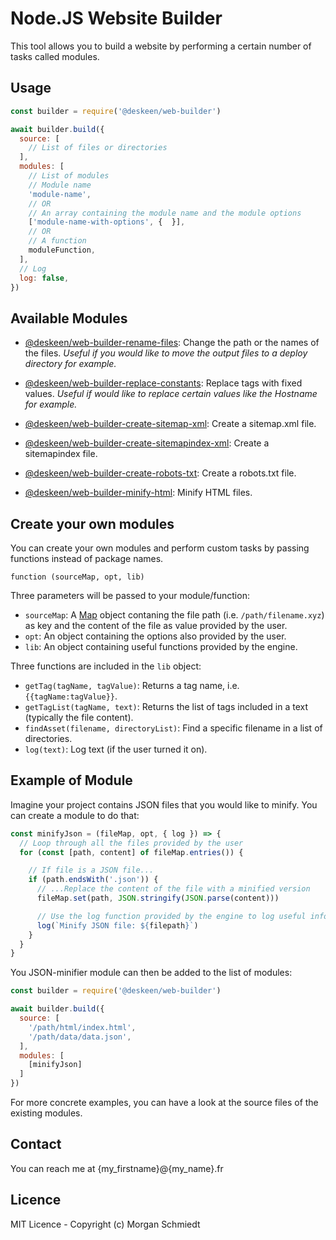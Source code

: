 # Node.JS Website Builder

This tool allows you to build a website by performing a certain number of tasks called modules.


## Usage

```javascript
const builder = require('@deskeen/web-builder')

await builder.build({
  source: [
    // List of files or directories
  ],
  modules: [
    // List of modules
    // Module name
    'module-name',
    // OR
    // An array containing the module name and the module options
    ['module-name-with-options', {  }],
    // OR
    // A function
    moduleFunction,
  ],
  // Log
  log: false,
})
```


## Available Modules

- [@deskeen/web-builder-rename-files](https://github.com/deskeen/web-builder-rename-files): Change the path or the names of the files. *Useful if you would like to move the output files to a deploy directory for example.*

- [@deskeen/web-builder-replace-constants](https://github.com/deskeen/web-builder-replace-constants): Replace tags with fixed values. *Useful if would like to replace certain values like the Hostname for example.*

- [@deskeen/web-builder-create-sitemap-xml](https://github.com/deskeen/web-builder-create-sitemap-xml): Create a sitemap.xml file.

- [@deskeen/web-builder-create-sitemapindex-xml](https://github.com/deskeen/web-builder-create-sitemapindex-xml): Create a sitemapindex file.

- [@deskeen/web-builder-create-robots-txt](https://github.com/deskeen/web-builder-create-robots-txt): Create a robots.txt file.

- [@deskeen/web-builder-minify-html](https://github.com/deskeen/web-builder-minify-html): Minify HTML files.


## Create your own modules

You can create your own modules and perform custom tasks by passing functions instead of package names.

`function (sourceMap, opt, lib)`

Three parameters will be passed to your module/function:
- `sourceMap`: A [Map](https://developer.mozilla.org/en-US/docs/Web/JavaScript/Reference/Global_Objects/Map) object contaning the file path (i.e. `/path/filename.xyz`) as key and the content of the file as value provided by the user.
- `opt`: An object containing the options also provided by the user.
- `lib`: An object containing useful functions provided by the engine.

Three functions are included in the `lib` object:

- `getTag(tagName, tagValue)`: Returns a tag name, i.e. `{{tagName:tagValue}}`.
- `getTagList(tagName, text)`: Returns the list of tags included in a text (typically the file content).
- `findAsset(filename, directoryList)`: Find a specific filename in a list of directories.
- `log(text)`: Log text (if the user turned it on). 


## Example of Module

Imagine your project contains JSON files that you would like to minify. You can create a module to do that:

```javascript
const minifyJson = (fileMap, opt, { log }) => {
  // Loop through all the files provided by the user
  for (const [path, content] of fileMap.entries()) {

    // If file is a JSON file...
    if (path.endsWith('.json')) {
      // ...Replace the content of the file with a minified version
      fileMap.set(path, JSON.stringify(JSON.parse(content)))

      // Use the log function provided by the engine to log useful informations
      log(`Minify JSON file: ${filepath}`)
    }
  }
}
```

You JSON-minifier module can then be added to the list of modules:

```javascript
const builder = require('@deskeen/web-builder')

await builder.build({
  source: [
    '/path/html/index.html',
    '/path/data/data.json',
  ],
  modules: [
    [minifyJson]
  ]
})
```

For more concrete examples, you can have a look at the source files of the existing modules.


## Contact

You can reach me at {my_firstname}@{my_name}.fr


## Licence

MIT Licence - Copyright (c) Morgan Schmiedt